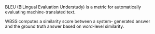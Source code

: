 BLEU (BiLingual Evaluation Understudy) is a metric for automatically evaluating machine-translated text.

WBSS computes a similarity score between a system- generated answer and the ground truth answer based on word-level similarity.

